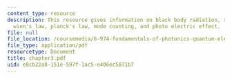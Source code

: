 ```yaml
---
content_type: resource
description: This resource gives information on black body radiation, rayleigh-jeans-law,
  wien's law, planck's law, mode counting, and photo electric effect.
file: null
file_location: /coursemedia/6-974-fundamentals-of-photonics-quantum-electronics-spring-2006/e8cb22a8151e597f1ac5e406ec5071b7_chapter3.pdf
file_type: application/pdf
resourcetype: Document
title: chapter3.pdf
uid: e8cb22a8-151e-597f-1ac5-e406ec5071b7
---
```

